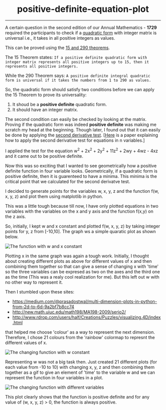 <h1 align='center'>positive-definite-equation-plot </h1>

---

A certain question in the second edition of our Annual Mathematics - **1729** required the participants to check if a [quadratic form](https://en.wikipedia.org/wiki/Quadratic_form) with integer matrix is universal i.e., it takes in all positive integers as values.

This can be proved using the [15 and 290 theorems](https://en.wikipedia.org/wiki/15_and_290_theorems).

The 15 Theorem states:
```If a positive definite quadratic form with integer matrix represents all positive integers up to 15, then it represents all positive integers.```

While the 290 Theorem says:
```A positive definite integral quadratic form is universal if it takes the numbers from 1 to 290 as values.```

So, the quadratic form should satisfy two conditions before we can apply the 15 Theorem to prove its universality:
1. It shoud be a **positive definite** quadratic form.
2. It should have an integer matrix.

The second condition can easily be checked by looking at the matrix. Proving if the quadratic form was indeed **positive definite** was making me scratch my head at the beginning. Though later, I found out that it can easily be done by applying the [second derivative test](https://en.wikipedia.org/wiki/Derivative_test).
[[Here](http://faculty.csuci.edu/brian.sittinger/2nd_DerivTest.pdf) is a paper explaining how to apply the second derivative test for equations in n variables.]

I applied the test for the equation
w<sup>2</sup> + 2x<sup>2</sup> + 2y<sup>2</sup> + 11z<sup>2</sup> + 2wy + 4wz - 4xz
and it came out to be positive definite.

Now this was so exciting that I wanted to see geometrically how a positive definite function in four variable looks.
Geometrically, if a quadratic form is positive definite, then it is guarenteed to have a minima. This minima is the critical point that we calculated for the second derivatve test.

I decided to generate points for the variables w, x, y, z and the function f(w, x, y, z) and plot them using matplotlib in python.

This was a little tough because till now, I have only plotted equations in two variables with the variables on the x and y axis and the function f(x,y) on the z axis.

So, initially, I kept w and x constant and plotted f(w, x, y, z) by taking integer points for y, z from [-10,10]. The graph ws a simple quaratic plot as shown below.

![The function with w and x constant](2d-plot.png)

Plotting x in the same graph was again a tough work. Initially, I thought about creating different plots as above for different values of x and then combining them together so that can give a sense of changing x with 'time' so the three variables can be expresed as two on the axes and the third one as the time (This was a realy cool realization for me). But this left out w with no other way to represent it.

Then I stumbled upon these sites:
- https://medium.com/@prasadostwal/multi-dimension-plots-in-python-from-2d-to-6d-9a2bf7b8cc74
- http://new.math.uiuc.edu/math198/MA198-2009/serio2/
- http://www.rdrop.com/users/half/Creations/Puzzles/visualizing.4D/index.html

that helped me choose 'colour' as a way to represent the next dimension. Therefore, I chose 21 colours from the 'rainbow' colormap to represnt the different values of x.

![The changing function with w constant](csv00/plot00.png)

Representing w was not a big task then. Just created 21 different plots (for each value from -10 to 10) with changing x, y, z and then combining them together as a gif to give an element of 'time' to the variable w and we can represent the function in four variables in a plot.

![The changing function with different variables](plot.gif)

This plot clearly shows that the function is positive definite and for any value of (w, x, y, z) > 0, the function is always positive.
